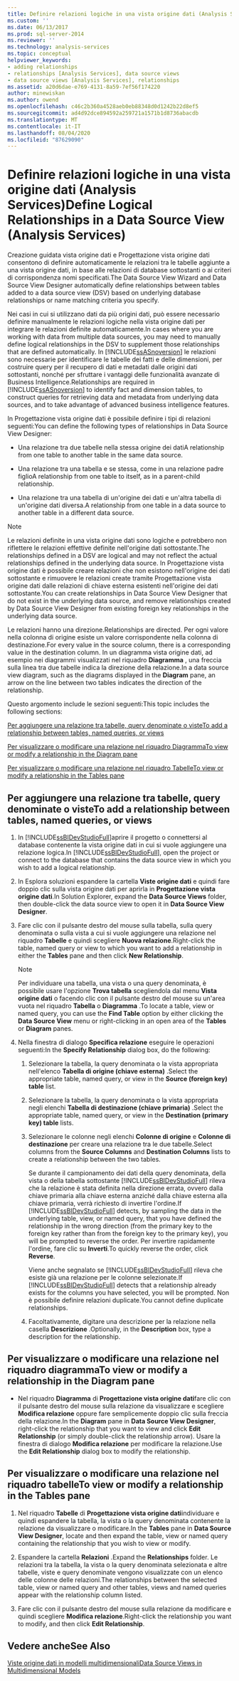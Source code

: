 ```yaml
---
title: Definire relazioni logiche in una vista origine dati (Analysis Services) | Microsoft Docs
ms.custom: ''
ms.date: 06/13/2017
ms.prod: sql-server-2014
ms.reviewer: ''
ms.technology: analysis-services
ms.topic: conceptual
helpviewer_keywords:
- adding relationships
- relationships [Analysis Services], data source views
- data source views [Analysis Services], relationships
ms.assetid: a20d6dae-e769-4131-8a59-7ef56f174220
author: minewiskan
ms.author: owend
ms.openlocfilehash: c46c2b360a4528aeb0eb88348d0d1242b22d8ef5
ms.sourcegitcommit: ad4d92dce894592a259721a1571b1d8736abacdb
ms.translationtype: MT
ms.contentlocale: it-IT
ms.lasthandoff: 08/04/2020
ms.locfileid: "87629090"
---
```

# <a name="define-logical-relationships-in-a-data-source-view-analysis-services"></a><span data-ttu-id="8c0a8-102">Definire relazioni logiche in una vista origine dati (Analysis Services)</span><span class="sxs-lookup"><span data-stu-id="8c0a8-102">Define Logical Relationships in a Data Source View (Analysis Services)</span></span>
  <span data-ttu-id="8c0a8-103">Creazione guidata vista origine dati e Progettazione vista origine dati consentono di definire automaticamente le relazioni tra le tabelle aggiunte a una vista origine dati, in base alle relazioni di database sottostanti o ai criteri di corrispondenza nomi specificati.</span><span class="sxs-lookup"><span data-stu-id="8c0a8-103">The Data Source View Wizard and Data Source View Designer automatically define relationships between tables added to a data source view (DSV) based on underlying database relationships or name matching criteria you specify.</span></span>  
  
 <span data-ttu-id="8c0a8-104">Nei casi in cui si utilizzano dati da più origini dati, può essere necessario definire manualmente le relazioni logiche nella vista origine dati per integrare le relazioni definite automaticamente.</span><span class="sxs-lookup"><span data-stu-id="8c0a8-104">In cases where you are working with data from multiple data sources, you may need to manually define logical relationships in the DSV to supplement those relationships that are defined automatically.</span></span> <span data-ttu-id="8c0a8-105">In [!INCLUDE[ssASnoversion](../../includes/ssasnoversion-md.md)] le relazioni sono necessarie per identificare le tabelle dei fatti e delle dimensioni, per costruire query per il recupero di dati e metadati dalle origini dati sottostanti, nonché per sfruttare i vantaggi delle funzionalità avanzate di Business Intelligence.</span><span class="sxs-lookup"><span data-stu-id="8c0a8-105">Relationships are required in [!INCLUDE[ssASnoversion](../../includes/ssasnoversion-md.md)] to identify fact and dimension tables, to construct queries for retrieving data and metadata from underlying data sources, and to take advantage of advanced business intelligence features.</span></span>  
  
 <span data-ttu-id="8c0a8-106">In Progettazione vista origine dati è possibile definire i tipi di relazioni seguenti:</span><span class="sxs-lookup"><span data-stu-id="8c0a8-106">You can define the following types of relationships in Data Source View Designer:</span></span>  
  
-   <span data-ttu-id="8c0a8-107">Una relazione tra due tabelle nella stessa origine dei dati</span><span class="sxs-lookup"><span data-stu-id="8c0a8-107">A relationship from one table to another table in the same data source.</span></span>  
  
-   <span data-ttu-id="8c0a8-108">Una relazione tra una tabella e se stessa, come in una relazione padre figlio</span><span class="sxs-lookup"><span data-stu-id="8c0a8-108">A relationship from one table to itself, as in a parent-child relationship.</span></span>  
  
-   <span data-ttu-id="8c0a8-109">Una relazione tra una tabella di un'origine dei dati e un'altra tabella di un'origine dati diversa.</span><span class="sxs-lookup"><span data-stu-id="8c0a8-109">A relationship from one table in a data source to another table in a different data source.</span></span>  
  
> [!NOTE]  
>  <span data-ttu-id="8c0a8-110">Le relazioni definite in una vista origine dati sono logiche e potrebbero non riflettere le relazioni effettive definite nell'origine dati sottostante.</span><span class="sxs-lookup"><span data-stu-id="8c0a8-110">The relationships defined in a DSV are logical and may not reflect the actual relationships defined in the underlying data source.</span></span> <span data-ttu-id="8c0a8-111">In Progettazione vista origine dati è possibile creare relazioni che non esistono nell'origine dei dati sottostante e rimuovere le relazioni create tramite Progettazione vista origine dati dalle relazioni di chiave esterna esistenti nell'origine dei dati sottostante.</span><span class="sxs-lookup"><span data-stu-id="8c0a8-111">You can create relationships in Data Source View Designer that do not exist in the underlying data source, and remove relationships created by Data Source View Designer from existing foreign key relationships in the underlying data source.</span></span>  
  
 <span data-ttu-id="8c0a8-112">Le relazioni hanno una direzione.</span><span class="sxs-lookup"><span data-stu-id="8c0a8-112">Relationships are directed.</span></span> <span data-ttu-id="8c0a8-113">Per ogni valore nella colonna di origine esiste un valore corrispondente nella colonna di destinazione.</span><span class="sxs-lookup"><span data-stu-id="8c0a8-113">For every value in the source column, there is a corresponding value in the destination column.</span></span> <span data-ttu-id="8c0a8-114">In un diagramma vista origine dati, ad esempio nei diagrammi visualizzati nel riquadro **Diagramma** , una freccia sulla linea tra due tabelle indica la direzione della relazione.</span><span class="sxs-lookup"><span data-stu-id="8c0a8-114">In a data source view diagram, such as the diagrams displayed in the **Diagram** pane, an arrow on the line between two tables indicates the direction of the relationship.</span></span>  
  
 <span data-ttu-id="8c0a8-115">Questo argomento include le sezioni seguenti:</span><span class="sxs-lookup"><span data-stu-id="8c0a8-115">This topic includes the following sections:</span></span>  
  
 [<span data-ttu-id="8c0a8-116">Per aggiungere una relazione tra tabelle, query denominate o viste</span><span class="sxs-lookup"><span data-stu-id="8c0a8-116">To add a relationship between tables, named queries, or views</span></span>](#bkmk_addRel)  
  
 [<span data-ttu-id="8c0a8-117">Per visualizzare o modificare una relazione nel riquadro Diagramma</span><span class="sxs-lookup"><span data-stu-id="8c0a8-117">To view or modify a relationship in the Diagram pane</span></span>](#bkmk_diagrampane)  
  
 [<span data-ttu-id="8c0a8-118">Per visualizzare o modificare una relazione nel riquadro Tabelle</span><span class="sxs-lookup"><span data-stu-id="8c0a8-118">To view or modify a relationship in the Tables pane</span></span>](#bkmk_tablespane)  
  
##  <a name="to-add-a-relationship-between-tables-named-queries-or-views"></a><a name="bkmk_addRel"></a><span data-ttu-id="8c0a8-119">Per aggiungere una relazione tra tabelle, query denominate o viste</span><span class="sxs-lookup"><span data-stu-id="8c0a8-119">To add a relationship between tables, named queries, or views</span></span>  
  
1.  <span data-ttu-id="8c0a8-120">In [!INCLUDE[ssBIDevStudioFull](../../includes/ssbidevstudiofull-md.md)]aprire il progetto o connettersi al database contenente la vista origine dati in cui si vuole aggiungere una relazione logica.</span><span class="sxs-lookup"><span data-stu-id="8c0a8-120">In [!INCLUDE[ssBIDevStudioFull](../../includes/ssbidevstudiofull-md.md)], open the project or connect to the database that contains the data source view in which you wish to add a logical relationship.</span></span>  
  
2.  <span data-ttu-id="8c0a8-121">In Esplora soluzioni espandere la cartella **Viste origine dati** e quindi fare doppio clic sulla vista origine dati per aprirla in **Progettazione vista origine dati**.</span><span class="sxs-lookup"><span data-stu-id="8c0a8-121">In Solution Explorer, expand the **Data Source Views** folder, then double-click the data source view to open it in **Data Source View Designer**.</span></span>  
  
3.  <span data-ttu-id="8c0a8-122">Fare clic con il pulsante destro del mouse sulla tabella, sulla query denominata o sulla vista a cui si vuole aggiungere una relazione nel riquadro **Tabelle** e quindi scegliere **Nuova relazione**.</span><span class="sxs-lookup"><span data-stu-id="8c0a8-122">Right-click the table, named query or view to which you want to add a relationship in either the **Tables** pane and then click **New Relationship**.</span></span>  
  
    > [!NOTE]  
    >  <span data-ttu-id="8c0a8-123">Per individuare una tabella, una vista o una query denominata, è possibile usare l'opzione **Trova tabella** scegliendola dal menu **Vista origine dati** o facendo clic con il pulsante destro del mouse su un'area vuota nel riquadro **Tabella** o **Diagramma** .</span><span class="sxs-lookup"><span data-stu-id="8c0a8-123">To locate a table, view or named query, you can use the **Find Table** option by either clicking the **Data Source View** menu or right-clicking in an open area of the **Tables** or **Diagram** panes.</span></span>  
  
4.  <span data-ttu-id="8c0a8-124">Nella finestra di dialogo **Specifica relazione** eseguire le operazioni seguenti:</span><span class="sxs-lookup"><span data-stu-id="8c0a8-124">In the **Specify Relationship** dialog box, do the following:</span></span>  
  
    1.  <span data-ttu-id="8c0a8-125">Selezionare la tabella, la query denominata o la vista appropriata nell'elenco **Tabella di origine (chiave esterna)** .</span><span class="sxs-lookup"><span data-stu-id="8c0a8-125">Select the appropriate table, named query, or view in the **Source (foreign key) table** list.</span></span>  
  
    2.  <span data-ttu-id="8c0a8-126">Selezionare la tabella, la query denominata o la vista appropriata negli elenchi **Tabella di destinazione (chiave primaria)** .</span><span class="sxs-lookup"><span data-stu-id="8c0a8-126">Select the appropriate table, named query, or view in the **Destination (primary key) table** lists.</span></span>  
  
    3.  <span data-ttu-id="8c0a8-127">Selezionare le colonne negli elenchi **Colonne di origine** e **Colonne di destinazione** per creare una relazione tra le due tabelle.</span><span class="sxs-lookup"><span data-stu-id="8c0a8-127">Select columns from the **Source Columns** and **Destination Columns** lists to create a relationship between the two tables.</span></span>  
  
         <span data-ttu-id="8c0a8-128">Se durante il campionamento dei dati della query denominata, della vista o della tabella sottostante [!INCLUDE[ssBIDevStudioFull](../../includes/ssbidevstudiofull-md.md)] rileva che la relazione è stata definita nella direzione errata, ovvero dalla chiave primaria alla chiave esterna anziché dalla chiave esterna alla chiave primaria, verrà richiesto di invertire l'ordine.</span><span class="sxs-lookup"><span data-stu-id="8c0a8-128">If [!INCLUDE[ssBIDevStudioFull](../../includes/ssbidevstudiofull-md.md)] detects, by sampling the data in the underlying table, view, or named query, that you have defined the relationship in the wrong direction (from the primary key to the foreign key rather than from the foreign key to the primary key), you will be prompted to reverse the order.</span></span> <span data-ttu-id="8c0a8-129">Per invertire rapidamente l'ordine, fare clic su **Inverti**.</span><span class="sxs-lookup"><span data-stu-id="8c0a8-129">To quickly reverse the order, click **Reverse**.</span></span>  
  
         <span data-ttu-id="8c0a8-130">Viene anche segnalato se [!INCLUDE[ssBIDevStudioFull](../../includes/ssbidevstudiofull-md.md)] rileva che esiste già una relazione per le colonne selezionate.</span><span class="sxs-lookup"><span data-stu-id="8c0a8-130">If [!INCLUDE[ssBIDevStudioFull](../../includes/ssbidevstudiofull-md.md)] detects that a relationship already exists for the columns you have selected, you will be prompted.</span></span> <span data-ttu-id="8c0a8-131">Non è possibile definire relazioni duplicate.</span><span class="sxs-lookup"><span data-stu-id="8c0a8-131">You cannot define duplicate relationships.</span></span>  
  
    4.  <span data-ttu-id="8c0a8-132">Facoltativamente, digitare una descrizione per la relazione nella casella **Descrizione** .</span><span class="sxs-lookup"><span data-stu-id="8c0a8-132">Optionally, in the **Description** box, type a description for the relationship.</span></span>  
  
##  <a name="to-view-or-modify-a-relationship-in-the-diagram-pane"></a><a name="bkmk_diagrampane"></a><span data-ttu-id="8c0a8-133">Per visualizzare o modificare una relazione nel riquadro diagramma</span><span class="sxs-lookup"><span data-stu-id="8c0a8-133">To view or modify a relationship in the Diagram pane</span></span>  
  
-   <span data-ttu-id="8c0a8-134">Nel riquadro **Diagramma** di **Progettazione vista origine dati**fare clic con il pulsante destro del mouse sulla relazione da visualizzare e scegliere **Modifica relazione** oppure fare semplicemente doppio clic sulla freccia della relazione.</span><span class="sxs-lookup"><span data-stu-id="8c0a8-134">In the **Diagram** pane in **Data Source View Designer**, right-click the relationship that you want to view and click **Edit Relationship** (or simply double-click the relationship arrow).</span></span>  <span data-ttu-id="8c0a8-135">Usare la finestra di dialogo **Modifica relazione** per modificare la relazione.</span><span class="sxs-lookup"><span data-stu-id="8c0a8-135">Use the **Edit Relationship** dialog box to modify the relationship.</span></span>  
  
##  <a name="to-view-or-modify-a-relationship-in-the-tables-pane"></a><a name="bkmk_tablespane"></a><span data-ttu-id="8c0a8-136">Per visualizzare o modificare una relazione nel riquadro tabelle</span><span class="sxs-lookup"><span data-stu-id="8c0a8-136">To view or modify a relationship in the Tables pane</span></span>  
  
1.  <span data-ttu-id="8c0a8-137">Nel riquadro **Tabelle** di **Progettazione vista origine dati**individuare e quindi espandere la tabella, la vista o la query denominata contenente la relazione da visualizzare o modificare.</span><span class="sxs-lookup"><span data-stu-id="8c0a8-137">In the **Tables** pane in **Data Source View Designer**, locate and then expand the table, view or named query containing the relationship that you wish to view or modify.</span></span>  
  
2.  <span data-ttu-id="8c0a8-138">Espandere la cartella **Relazioni** .</span><span class="sxs-lookup"><span data-stu-id="8c0a8-138">Expand the **Relationships** folder.</span></span>  <span data-ttu-id="8c0a8-139">Le relazioni tra la tabella, la vista o la query denominata selezionata e altre tabelle, viste e query denominate vengono visualizzate con un elenco delle colonne delle relazioni.</span><span class="sxs-lookup"><span data-stu-id="8c0a8-139">The relationships between the selected table, view or named query and other tables, views and named queries appear with the relationship column listed.</span></span>  
  
3.  <span data-ttu-id="8c0a8-140">Fare clic con il pulsante destro del mouse sulla relazione da modificare e quindi scegliere **Modifica relazione**.</span><span class="sxs-lookup"><span data-stu-id="8c0a8-140">Right-click the relationship you want to modify, and then click **Edit Relationship**.</span></span>  
  
## <a name="see-also"></a><span data-ttu-id="8c0a8-141">Vedere anche</span><span class="sxs-lookup"><span data-stu-id="8c0a8-141">See Also</span></span>  
 [<span data-ttu-id="8c0a8-142">Viste origine dati in modelli multidimensionali</span><span class="sxs-lookup"><span data-stu-id="8c0a8-142">Data Source Views in Multidimensional Models</span></span>](data-source-views-in-multidimensional-models.md)  
  
  
